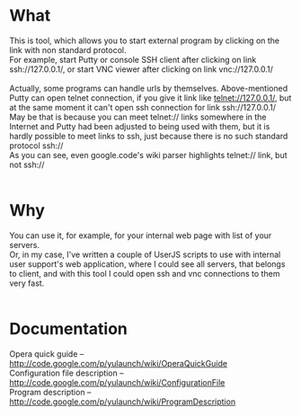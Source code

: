 # What #

This is tool, which allows you to start external program by clicking on the link with non standard protocol.<br>
For example, start Putty or console SSH client after clicking on link ssh://127.0.0.1/, or start VNC viewer after clicking on link vnc://127.0.0.1/<br>
<br>
Actually, some programs can handle urls by themselves. Above-mentioned Putty can open telnet connection, if you give it link like <a href='telnet://127.0.0.1/'>telnet://127.0.0.1/</a>, but at the same moment it can't open ssh connection for link ssh://127.0.0.1/<br>
May be that is because you can meet telnet:// links somewhere in the Internet and Putty had been adjusted to being used with them, but it is hardly possible to meet links to ssh, just because there is no such standard protocol ssh://<br>
As you can see, even google.code's wiki parser highlights telnet:// link, but not ssh://<br>
<br>
<h1>Why</h1>

You can use it, for example, for your internal web page with list of your servers.<br>
Or, in my case, I've written a couple of UserJS scripts to use with internal user support's web application, where I could see all servers, that belongs to client, and with this tool I could open ssh and vnc connections to them very fast.<br>
<br>
<h1>Documentation</h1>

Opera quick guide ­– <a href='http://code.google.com/p/yulaunch/wiki/OperaQuickGuide'>http://code.google.com/p/yulaunch/wiki/OperaQuickGuide</a> <br>
Configuration file description – <a href='http://code.google.com/p/yulaunch/wiki/ConfigurationFile'>http://code.google.com/p/yulaunch/wiki/ConfigurationFile</a><br>
Program description – <a href='http://code.google.com/p/yulaunch/wiki/ProgramDescription'>http://code.google.com/p/yulaunch/wiki/ProgramDescription</a>
